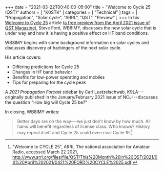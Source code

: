 +++
date = "2021-03-22T00:40:00-05:00"
title = "Welcome to Cycle 25 (QST)"
authors = [ "K0STK" ]
categories = [ "Technical" ]
tags = [ "Propagation", "Solar cycle", "ARRL", "QST", "Preview" ]
+++
In his 
[Welcome to Cycle 25](http://www.arrl.org/files/file/QST/This%20Month%20in%20QST/2021/04%20April%202021/0421%20FORD%20CYCLE%2025.pdf)
article ([a free preview from the April 2021 issue of QST Magazine)](http://www.arrl.org/this-month-in-qst),
Steve Ford, WB8IMY, discusses the new solar cycle that is under way and how it
is having a positive effect on HF band conditions.

<!--more-->

WB8IMY begins with some background information on solar cycles and discusses
discovery of harbingers of the next solar cycle.

His article covers:

* Differing predictions for Cycle 25
* Changes in HF band behavior
* Benefits for low-power operating and mobiles
* Tips for preparing for the cycle peak 

A *2021 Propagation Forcast* sidebar by Carl Luetzelschwab,
K9LA---originally published in the January/February 2021 Issue of
NCJ---discusses the question "How big will Cycle 25 be?"

In closing, WB8IMY writes:

>Better days are on the way---we just don't know by how much. All hams
>will benefit regardless of license class. Who knows? History may repeat
>itself and Cycle 25 could even rival Cycle 19.[^1]

[^1]: "Welcome to CYCLE 25", ARRL The national association for Amateur Radio, accessed March 22 2021, http://www.arrl.org/files/file/QST/This%20Month%20in%20QST/2021/04%20April%202021/0421%20FORD%20CYCLE%2025.pdf.
